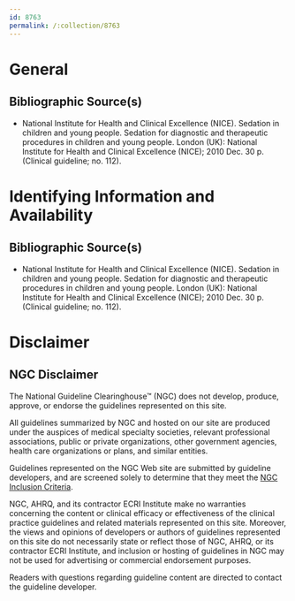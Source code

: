 ```yaml
---
id: 8763
permalink: /:collection/8763
---
```


# General

## Bibliographic Source(s)

- National Institute for Health and Clinical Excellence (NICE). Sedation in children and young people. Sedation for diagnostic and therapeutic procedures in children and young people. London (UK): National Institute for Health and Clinical Excellence (NICE); 2010 Dec. 30 p. (Clinical guideline; no. 112).

# Identifying Information and Availability

## Bibliographic Source(s)

- National Institute for Health and Clinical Excellence (NICE). Sedation in children and young people. Sedation for diagnostic and therapeutic procedures in children and young people. London (UK): National Institute for Health and Clinical Excellence (NICE); 2010 Dec. 30 p. (Clinical guideline; no. 112).

# Disclaimer

## NGC Disclaimer

The National Guideline Clearinghouse™ (NGC) does not develop, produce, approve, or endorse the guidelines represented on this site.

All guidelines summarized by NGC and hosted on our site are produced under the auspices of medical specialty societies, relevant professional associations, public or private organizations, other government agencies, health care organizations or plans, and similar entities.

Guidelines represented on the NGC Web site are submitted by guideline developers, and are screened solely to determine that they meet the [NGC Inclusion Criteria](/help-and-about/summaries/inclusion-criteria).

NGC, AHRQ, and its contractor ECRI Institute make no warranties concerning the content or clinical efficacy or effectiveness of the clinical practice guidelines and related materials represented on this site. Moreover, the views and opinions of developers or authors of guidelines represented on this site do not necessarily state or reflect those of NGC, AHRQ, or its contractor ECRI Institute, and inclusion or hosting of guidelines in NGC may not be used for advertising or commercial endorsement purposes.

Readers with questions regarding guideline content are directed to contact the guideline developer.

